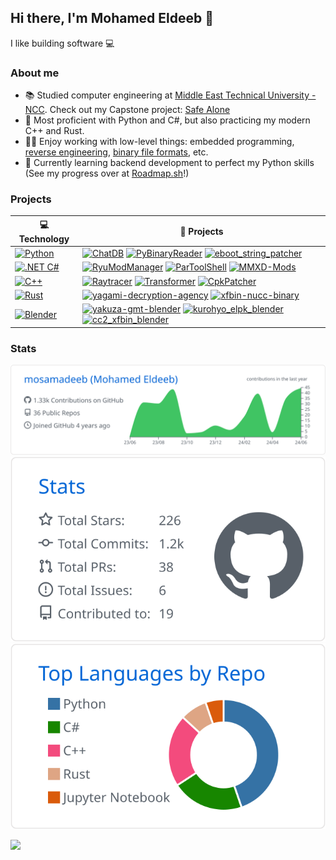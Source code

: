 ## Hi there, I'm Mohamed Eldeeb 👋

I like building software 💻

### About me
- 📚 Studied computer engineering at [Middle East Technical University - NCC](https://ncc.metu.edu.tr/). Check out my Capstone project: [Safe Alone](https://www.linkedin.com/posts/noor-ul-zain-305144145_happy-to-share-the-successful-completion-activity-7211286326636122112-rPOE)
- 💪 Most proficient with Python and C#, but also practicing my modern C++ and Rust.
- 👨‍💻 Enjoy working with low-level things: embedded programming, [reverse engineering](https://github.com/mosamadeeb/YakuzaParless), [binary file formats](https://github.com/mosamadeeb/eboot_string_patcher), etc.
- 🧠 Currently learning backend development to perfect my Python skills (See my progress over at [Roadmap.sh](https://roadmap.sh/python?s=666ee8175a1e5ea6c270f1b9)!)

### Projects
<!-- https://github.com/gleich/profile_stack -->
<!-- START OF PROFILE STACK, DO NOT REMOVE -->
| 💻 **Technology** | 🚀 **Projects** |
| - | - |
| [![Python](https://img.shields.io/static/v1?label=&message=Python&color=3776AB&logo=python&logoColor=FFFFFF)](https://www.python.org/) | [![ChatDB](https://img.shields.io/static/v1?label=&message=ChatDB&color=000605&logo=github&logoColor=FFFFFF&labelColor=000605)](https://github.com/mosamadeeb/ChatDB) [![PyBinaryReader](https://img.shields.io/static/v1?label=&message=PyBinaryReader&color=000605&logo=github&logoColor=FFFFFF&labelColor=000605)](https://github.com/mosamadeeb/PyBinaryReader) [![eboot_string_patcher](https://img.shields.io/static/v1?label=&message=eboot_string_patcher&color=000605&logo=github&logoColor=FFFFFF&labelColor=000605)](https://github.com/mosamadeeb/eboot_string_patcher) |
| [![.NET C#](https://img.shields.io/static/v1?label=&message=C%23&color=512BD4&logo=dotnet&logoColor=FFFFFF)](https://dotnet.microsoft.com/en-us/) | [![RyuModManager](https://img.shields.io/static/v1?label=&message=RyuModManager&color=000605&logo=github&logoColor=FFFFFF&labelColor=000605)](https://github.com/mosamadeeb/RyuModManager) [![ParToolShell](https://img.shields.io/static/v1?label=&message=ParToolShell&color=000605&logo=github&logoColor=FFFFFF&labelColor=000605)](https://github.com/mosamadeeb/ParToolShell) [![MMXD-Mods](https://img.shields.io/static/v1?label=&message=MMXD-Mods&color=000605&logo=github&logoColor=FFFFFF&labelColor=000605)](https://github.com/mosamadeeb/MMXD-Mods/tree/main/Tangerine) |
| [![C++](https://img.shields.io/static/v1?label=&message=C%2B%2B&color=00599C&logo=cplusplus&logoColor=FFFFFF)](https://isocpp.org/) | [![Raytracer](https://img.shields.io/static/v1?label=&message=Raytracer&color=000605&logo=github&logoColor=FFFFFF&labelColor=000605)](https://github.com/mosamadeeb/Raytracer) [![Transformer](https://img.shields.io/static/v1?label=&message=Transformer&color=000605&logo=github&logoColor=FFFFFF&labelColor=000605)](https://github.com/mosamadeeb/Transformer) [![CpkPatcher](https://img.shields.io/static/v1?label=&message=CpkPatcher&color=000605&logo=github&logoColor=FFFFFF&labelColor=000605)](https://github.com/mosamadeeb/CpkPatcher) |
| [![Rust](https://img.shields.io/static/v1?label=&message=Rust&color=000000&logo=rust&logoColor=FFFFFF)](https://www.rust-lang.org/) | [![yagami-decryption-agency](https://img.shields.io/static/v1?label=&message=yagami-decryption-agency&color=000605&logo=github&logoColor=FFFFFF&labelColor=000605)](https://github.com/mosamadeeb/yagami-decryption-agency) [![xfbin-nucc-binary](https://img.shields.io/static/v1?label=&message=xfbin-nucc-binary&color=000605&logo=github&logoColor=FFFFFF&labelColor=000605)](https://github.com/mosamadeeb/xfbin-nucc-binary) |
| [![Blender](https://img.shields.io/static/v1?label=&message=Blender&color=E87D0D&logo=blender&logoColor=FFFFFF)](https://www.blender.org/) | [![yakuza-gmt-blender](https://img.shields.io/static/v1?label=&message=yakuza-gmt-blender&color=000605&logo=github&logoColor=FFFFFF&labelColor=000605)](https://github.com/mosamadeeb/yakuza-gmt-blender) [![kurohyo_elpk_blender](https://img.shields.io/static/v1?label=&message=kurohyo_elpk_blender&color=000605&logo=github&logoColor=FFFFFF&labelColor=000605)](https://github.com/mosamadeeb/kurohyo_elpk_blender) [![cc2_xfbin_blender](https://img.shields.io/static/v1?label=&message=cc2_xfbin_blender&color=000605&logo=github&logoColor=FFFFFF&labelColor=000605)](https://github.com/mosamadeeb/cc2_xfbin_blender) |
<!-- END OF PROFILE STACK, DO NOT REMOVE -->

### Stats

<!-- https://github.com/vn7n24fzkq/github-profile-summary-cards -->
[![](https://raw.githubusercontent.com/mosamadeeb/mosamadeeb/main/profile-summary-card-output/github/0-profile-details.svg)](https://github.com/vn7n24fzkq/github-profile-summary-cards)
[![](https://raw.githubusercontent.com/mosamadeeb/mosamadeeb/main/profile-summary-card-output/github/3-stats.svg)](https://github.com/vn7n24fzkq/github-profile-summary-cards) [![](https://raw.githubusercontent.com/mosamadeeb/mosamadeeb/main/profile-summary-card-output/github/1-repos-per-language.svg)](https://github.com/vn7n24fzkq/github-profile-summary-cards)

<!-- https://github.com/yhype -->
![](https://hit.yhype.me/github/profile?user_id=52977072)
